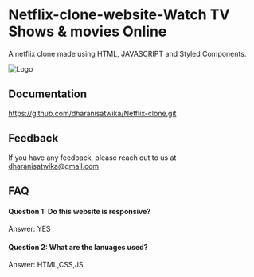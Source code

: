 
# Netflix-clone-website-Watch TV Shows & movies Online

A netflix clone made using HTML, JAVASCRIPT and Styled Components.

![Logo](https://upload.wikimedia.org/wikipedia/commons/0/08/Netflix_2015_logo.svg)
## Documentation

https://github.com/dharanisatwika/Netflix-clone.git

  
## Feedback

If you have any feedback, please reach out to us at dharanisatwika@gmail.com

  
## FAQ

#### Question 1: Do this website is responsive?

Answer: YES

#### Question 2: What are the lanuages used? 

Answer: HTML,CSS,JS

  
